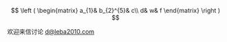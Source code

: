 <script type="text/javascript" id="MathJax-script" async
  src="https://cdn.jsdelivr.net/npm/mathjax@3/es5/tex-mml-chtml.js">
</script>
$$
 \left ( \begin{matrix}
 a_{1}&  b_{2}^{5}& c\\ 
 d&  w& f
\end{matrix} \right ) 
$$



欢迎来信讨论 d@leba2010.com
